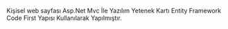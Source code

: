 
Kişisel web sayfası
Asp.Net Mvc İle Yazılım Yetenek Kartı Entity Framework Code First Yapısı Kullanılarak Yapılmıştır.
